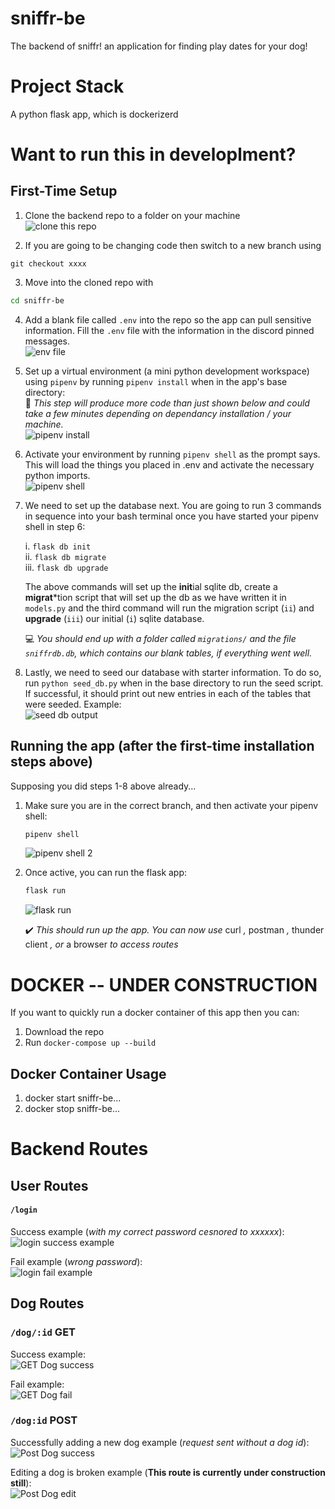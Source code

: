 # sniffr-be
The backend of sniffr! an application for finding play dates for your dog!

#  Project Stack
A python flask app, which is dockerizerd

# Want to run this in developlment?
## First-Time Setup
1. Clone the backend repo to a folder on your machine  
![clone this repo](https://raw.githubusercontent.com/the-best-team-seven/sniffr-be/finish-user-login-routes/extra/readme_images/clone_repo.png)  

2. If you are going to be changing code then switch to a new branch using
```
git checkout xxxx
```
3. Move into the cloned repo with 
```bash
cd sniffr-be
```

4. Add a blank file called `.env` into the repo so the app can pull sensitive information. Fill the `.env` file with the information in the discord pinned messages.  
![env file](https://raw.githubusercontent.com/the-best-team-seven/sniffr-be/finish-user-login-routes/extra/readme_images/env_directory.png)  

5. Set up a virtual environment (a mini python development workspace) using `pipenv` by running `pipenv install` when in the app's base directory:  
🚨 *This step will produce more code than just shown below and could take a few minutes depending on dependancy installation / your machine.*  
![pipenv install](https://raw.githubusercontent.com/the-best-team-seven/sniffr-be/finish-user-login-routes/extra/readme_images/pipenv_install.png) 

6. Activate your environment by running `pipenv shell` as the prompt says. This will load the things you placed in .env and activate the necessary python imports.  
![pipenv shell](https://raw.githubusercontent.com/the-best-team-seven/sniffr-be/finish-user-login-routes/extra/readme_images/pipenv_shell.png) 

7. We need to set up the database next. You are going to run 3 commands in sequence into your bash terminal once you have started your pipenv shell in step 6:

    i. `flask db init`  
    ii. `flask db migrate`  
    iii. `flask db upgrade`  

    The above commands will set up the **init**ial sqlite db, create a **migrat***tion script that will set up the db as we have written it in `models.py` and the third command will run the migration script (`ii`) and **upgrade** (`iii`) our initial (`i`) sqlite database. 

    💻 *You should end up with a folder called `migrations/` and the file `sniffrdb.db`, which contains our blank tables, if everything went well.* 

8. Lastly, we need to seed our database with starter information. To do so, run `python seed_db.py` when in the base directory to run the seed script. If successful, it should print out new entries in each of the tables that were seeded. Example:  
![seed db output](https://raw.githubusercontent.com/the-best-team-seven/sniffr-be/finish-user-login-routes/extra/readme_images/seed_db.png)

## Running the app (after the first-time installation steps above)
Supposing you did steps 1-8 above already...

1. Make sure you are in the correct branch, and then activate your pipenv shell:  
    ```bash
    pipenv shell
    ``` 
    ![pipenv shell 2](https://raw.githubusercontent.com/the-best-team-seven/sniffr-be/finish-user-login-routes/extra/readme_images/pipenv_shell.png) 

2. Once active, you can run the flask app:  
    ```bash
    flask run
    ```
    ![flask run](https://raw.githubusercontent.com/the-best-team-seven/sniffr-be/finish-user-login-routes/extra/readme_images/flask_run.png) 

    ✔️ *This should run up the app. You can now use* curl *,* postman *,* thunder client *, or* a browser *to access routes*

# DOCKER -- UNDER CONSTRUCTION
If you want to quickly run a docker container of this app then you can:
1. Download the repo
2. Run `docker-compose up --build`
## Docker Container Usage
1. docker start sniffr-be...
2. docker stop sniffr-be...


# Backend Routes
## User Routes
#### `/login` 

Success example (*with my correct password cesnored to xxxxxx*):  
![login success example](https://raw.githubusercontent.com/the-best-team-seven/sniffr-be/finish-user-login-routes/extra/readme_images/user_success.png)  


Fail example (*wrong password*):  
![login fail example](https://raw.githubusercontent.com/the-best-team-seven/sniffr-be/finish-user-login-routes/extra/readme_images/user_fail.png)  



## Dog Routes
### `/dog/:id` **GET** 

Success example:  
![GET Dog success](https://raw.githubusercontent.com/the-best-team-seven/sniffr-be/finish-user-login-routes/extra/readme_images/dog_get_success.png)  


Fail example:  
![GET Dog fail](https://raw.githubusercontent.com/the-best-team-seven/sniffr-be/finish-user-login-routes/extra/readme_images/dog_get_fail.png)  


### `/dog:id` **POST**

Successfully adding a new dog example (*request sent without a dog id*):  
![Post Dog success](https://raw.githubusercontent.com/the-best-team-seven/sniffr-be/finish-user-login-routes/extra/readme_images/dog_post_success.png)  


Editing a dog is broken example (**This route is currently under construction still**):  
![Post Dog edit](https://raw.githubusercontent.com/the-best-team-seven/sniffr-be/finish-user-login-routes/extra/readme_images/dog_post_edit_broken.png)  
